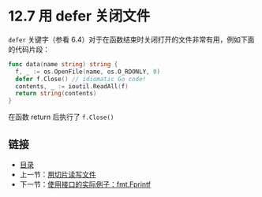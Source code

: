 # 12.7 用 defer 关闭文件

`defer` 关键字（参看 6.4）对于在函数结束时关闭打开的文件非常有用，例如下面的代码片段：

```go
func data(name string) string {
  f, _ := os.OpenFile(name, os.O_RDONLY, 0)
  defer f.Close() // idiomatic Go code!
  contents, _ := ioutil.ReadAll(f)
  return string(contents)
}
```

在函数 return 后执行了 `f.Close()`

## 链接

- [目录](directory.md)
- 上一节：[用切片读写文件](12.6.md)
- 下一节：[使用接口的实际例子：fmt.Fprintf](12.8.md)
